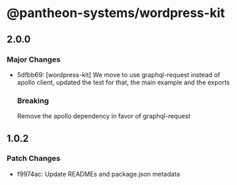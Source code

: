 # @pantheon-systems/wordpress-kit

## 2.0.0

### Major Changes

- 5dfbb69: [wordpress-kit] We move to use graphql-request instead of apollo client, updated the test for that, the main example and the exports

  ### Breaking

  Remove the apollo dependency in favor of graphql-request

## 1.0.2

### Patch Changes

- f9974ac: Update READMEs and package.json metadata
